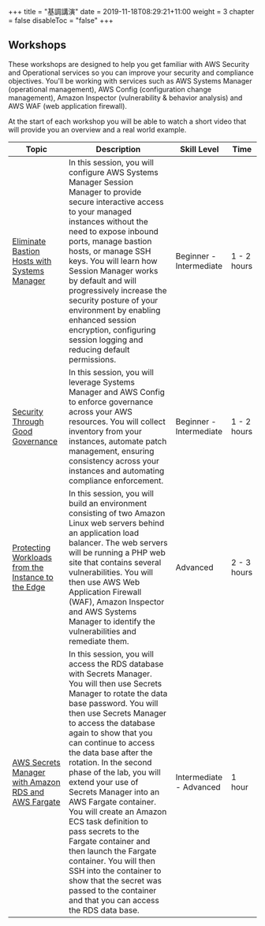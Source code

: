 +++
title = "基調講演"
date = 2019-11-18T08:29:21+11:00
weight = 3
chapter = false
disableToc = "false"
+++

## Workshops

These workshops are designed to help you get familiar with AWS Security and Operational services so you can improve your security and compliance objectives. You'll be working with services such as AWS Systems Manager (operational management), AWS Config (configuration change management), Amazon Inspector (vulnerability & behavior analysis) and AWS WAF (web application firewall). 

At the start of each workshop you will be able to watch a short video that will provide you an overview and a real world example.

| Topic | Description | Skill Level | Time |
|-----------|---------|---------|---------|
|[Eliminate Bastion Hosts with Systems Manager](/workshops/module1) | In this session, you will configure AWS Systems Manager Session Manager to provide secure interactive access to your managed instances without the need to expose inbound ports, manage bastion hosts, or manage SSH keys. You will learn how Session Manager works by default and will progressively increase the security posture of your environment by enabling enhanced session encryption, configuring session logging and reducing default permissions. | Beginner - Intermediate | 1 - 2 hours |
|[Security Through Good Governance](/workshops/module2)| In this session, you will leverage Systems Manager and AWS Config to enforce governance across your AWS resources. You will collect inventory from your instances, automate patch management, ensuring consistency across your instances and automating compliance enforcement.   | Beginner - Intermediate | 1 - 2  hours |
|[Protecting Workloads from the Instance to the Edge](/workshops/module3)| In this session, you will build an environment consisting of two Amazon Linux web servers behind an application load balancer. The web servers will be running a PHP web site that contains several vulnerabilities. You will then use AWS Web Application Firewall (WAF), Amazon Inspector and AWS Systems Manager to identify the vulnerabilities and remediate them.   | Advanced | 2 - 3 hours |
|[AWS Secrets Manager with Amazon RDS and AWS Fargate](/workshops/module4)| In this session, you will access the RDS database with Secrets Manager. You will then use Secrets Manager to rotate the data base password. You will then use Secrets Manager to access the database again to show that you can continue to access the data base after the rotation. In the second phase of the lab, you will extend your use of Secrets Manager into an AWS Fargate container. You will create an Amazon ECS task definition to pass secrets to the Fargate container and then launch the Fargate container. You will then SSH into the container to show that the secret was passed to the container and that you can access the RDS data base. | Intermediate - Advanced |  1 hour |
